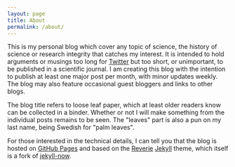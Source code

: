 ```yaml
---
layout: page
title: About
permalink: /about/
---
```


This is my personal blog which cover any topic of science, the history of science or research integrity that catches my interest. It is intended to hold arguments or musings too long for [Twitter](https://twitter.com/MagnusPalmblad) but too short, or unimportant, to be published in a scientific journal. I am creating this blog with the intention to publish at least one major post per month, with minor updates weekly. The blog may also feature occasional guest bloggers and links to other blogs.

The blog title refers to loose leaf paper, which at least older readers know can be collected in a binder. Whether or not I will make something from the individual posts remains to be seen. The "leaves" part is also a pun on my last name, being Swedish for "palm leaves".

For those interested in the technical details, I can tell you that the blog is hosted on [GitHub Pages](https://pages.github.com/) and based on the [Reverie](https://github.com/amitmerchant1990/reverie) [Jekyll](https://jekyllrb.com/) theme, which itself is a fork of [jekyll-now](https://github.com/barryclark/jekyll-now).
&nbsp;  
&nbsp;  
&nbsp;  
